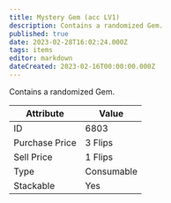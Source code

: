 ```yaml
---
title: Mystery Gem (acc LV1)
description: Contains a randomized Gem.
published: true
date: 2023-02-28T16:02:24.000Z
tags: items
editor: markdown
dateCreated: 2023-02-16T00:00:00.000Z
---
```


Contains a randomized Gem.

|Attribute|Value|
|-|-|
|ID|6803|
|Purchase Price|3 Flips|
|Sell Price|1 Flips|
|Type|Consumable|
|Stackable|Yes|


